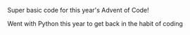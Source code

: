 Super basic code for this year's Advent of Code! 

Went with Python this year to get back in the habit of coding